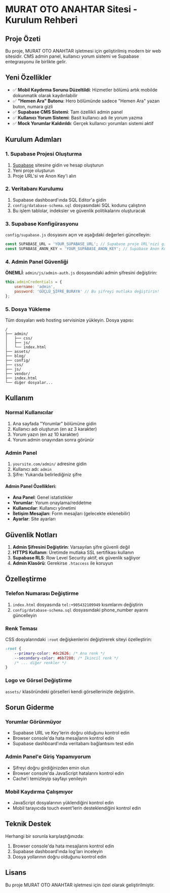# MURAT OTO ANAHTAR Sitesi - Kurulum Rehberi

## Proje Özeti

Bu proje, MURAT OTO ANAHTAR işletmesi için geliştirilmiş modern bir web sitesidir. CMS admin panel, kullanıcı yorum sistemi ve Supabase entegrasyonu ile birlikte gelir.

## Yeni Özellikler

- ✅ **Mobil Kaydırma Sorunu Düzeltildi**: Hizmetler bölümü artık mobilde dokunmatik olarak kaydırılabilir
- ✅ **"Hemen Ara" Butonu**: Hero bölümünde sadece "Hemen Ara" yazan buton, numara gizli
- ✅ **Supabase CMS Sistemi**: Tam özellikli admin panel
- ✅ **Kullanıcı Yorum Sistemi**: Basit kullanıcı adı ile yorum yazma
- ✅ **Mock Yorumlar Kaldırıldı**: Gerçek kullanıcı yorumları sistemi aktif

## Kurulum Adımları

### 1. Supabase Projesi Oluşturma

1. [Supabase](https://supabase.com) sitesine gidin ve hesap oluşturun
2. Yeni proje oluşturun
3. Proje URL'si ve Anon Key'i alın

### 2. Veritabanı Kurulumu

1. Supabase dashboard'ında SQL Editor'a gidin
2. `config/database-schema.sql` dosyasındaki SQL kodunu çalıştırın
3. Bu işlem tablolar, indeksler ve güvenlik politikalarını oluşturacak

### 3. Supabase Konfigürasyonu

`config/supabase.js` dosyasını açın ve aşağıdaki değerleri güncelleyin:

```javascript
const SUPABASE_URL = 'YOUR_SUPABASE_URL'; // Supabase proje URL'nizi girin
const SUPABASE_ANON_KEY = 'YOUR_SUPABASE_ANON_KEY'; // Supabase Anon Key'inizi girin
```

### 4. Admin Panel Güvenliği

**ÖNEMLİ**: `admin/js/admin-auth.js` dosyasındaki admin şifresini değiştirin:

```javascript
this.adminCredentials = {
    username: 'admin',
    password: 'GÜÇLÜ_ŞİFRE_BURAYA' // Bu şifreyi mutlaka değiştirin!
};
```

### 5. Dosya Yükleme

Tüm dosyaları web hosting servisinize yükleyin. Dosya yapısı:

```
/
├── admin/
│   ├── css/
│   ├── js/
│   └── index.html
├── assets/
├── blog/
├── config/
├── css/
├── js/
├── vendor/
├── index.html
└── diğer dosyalar...
```

## Kullanım

### Normal Kullanıcılar

1. Ana sayfada "Yorumlar" bölümüne gidin
2. Kullanıcı adı oluşturun (en az 3 karakter)
3. Yorum yazın (en az 10 karakter)
4. Yorum admin onayından sonra görünür

### Admin Panel

1. `yoursite.com/admin/` adresine gidin
2. Kullanıcı adı: `admin`
3. Şifre: Yukarıda belirlediğiniz şifre

#### Admin Panel Özellikleri:

- **Ana Panel**: Genel istatistikler
- **Yorumlar**: Yorum onaylama/reddetme
- **Kullanıcılar**: Kullanıcı yönetimi
- **İletişim Mesajları**: Form mesajları (gelecekte eklenebilir)
- **Ayarlar**: Site ayarları

## Güvenlik Notları

1. **Admin Şifresini Değiştirin**: Varsayılan şifre güvenli değil
2. **HTTPS Kullanın**: Üretimde mutlaka SSL sertifikası kullanın
3. **Supabase RLS**: Row Level Security aktif, ek güvenlik sağlıyor
4. **Admin Klasörü**: Gerekirse `.htaccess` ile koruyun

## Özelleştirme

### Telefon Numarası Değiştirme

1. `index.html` dosyasında `tel:+905432109949` kısımlarını değiştirin
2. `config/database-schema.sql` dosyasındaki phone_number ayarını güncelleyin

### Renk Teması

CSS dosyalarındaki `:root` değişkenlerini değiştirerek siteyi özelleştirin:

```css
:root {
    --primary-color: #dc2626; /* Ana renk */
    --secondary-color: #6b7280; /* İkincil renk */
    /* ... diğer renkler */
}
```

### Logo ve Görsel Değiştirme

`assets/` klasöründeki görselleri kendi görsellerinizle değiştirin.

## Sorun Giderme

### Yorumlar Görünmüyor
- Supabase URL ve Key'lerin doğru olduğunu kontrol edin
- Browser console'da hata mesajlarını kontrol edin
- Supabase dashboard'ında veritabanı bağlantısını test edin

### Admin Panel'e Giriş Yapamıyorum
- Şifreyi doğru girdiğinizden emin olun
- Browser console'da JavaScript hatalarını kontrol edin
- Cache'i temizleyip sayfayı yenileyin

### Mobil Kaydırma Çalışmıyor
- JavaScript dosyalarının yüklendiğini kontrol edin
- Mobil tarayıcıda touch event'lerin desteklendiğini kontrol edin

## Teknik Destek

Herhangi bir sorunla karşılaştığınızda:

1. Browser console'da hata mesajlarını kontrol edin
2. Supabase dashboard'ında log'ları inceleyin
3. Dosya yollarının doğru olduğunu kontrol edin

## Lisans

Bu proje MURAT OTO ANAHTAR işletmesi için özel olarak geliştirilmiştir.

